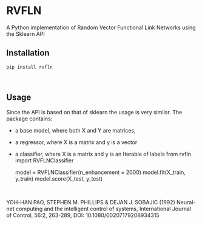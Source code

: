 # RVFLN

<p>
A Python implementation of Random Vector Functional Link Networks using the Sklearn API
</p>

## Installation

    pip install rvfln

<br>

## Usage

Since the API is based on that of sklearn the usage is very similar.
The package contains:

- a base model, where both X and Y are matrices,
- a regressor, where X is a matrix and y is a vector
- a classifier, where X is a matrix and y is an Iterable of labels
    from rvfln import RVFLNClassifier

    model = RVFLNClassifier(n_enhancement = 2000)
    model.fit(X_train, y_train)
    model.score(X_test, y_test)

<br>

YOH-HAN PAO, STEPHEN M. PHILLIPS & DEJAN J. SOBAJIC (1992) Neural-net computing and the intelligent control of systems, International Journal of Control, 56:2, 263-289, DOI: 10.1080/00207179208934315
